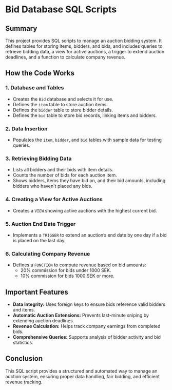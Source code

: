 # Bid Database SQL Scripts

## Summary
This project provides SQL scripts to manage an auction bidding system. It defines tables for storing items, bidders, and bids, and includes queries to retrieve bidding data, a view for active auctions, a trigger to extend auction deadlines, and a function to calculate company revenue.

## How the Code Works
### 1. **Database and Tables**
- Creates the `Bid` database and selects it for use.
- Defines the `item` table to store auction items.
- Defines the `bidder` table to store bidder details.
- Defines the `bid` table to store bid records, linking items and bidders.

### 2. **Data Insertion**
- Populates the `item`, `bidder`, and `bid` tables with sample data for testing queries.

### 3. **Retrieving Bidding Data**
- Lists all bidders and their bids with item details.
- Counts the number of bids for each auction item.
- Shows bidders, items they have bid on, and their bid amounts, including bidders who haven't placed any bids.

### 4. **Creating a View for Active Auctions**
- Creates a `VIEW` showing active auctions with the highest current bid.

### 5. **Auction End Date Trigger**
- Implements a `TRIGGER` to extend an auction’s end date by one day if a bid is placed on the last day.

### 6. **Calculating Company Revenue**
- Defines a `FUNCTION` to compute revenue based on bid amounts:
  - 20% commission for bids under 1000 SEK.
  - 10% commission for bids 1000 SEK or more.

## Important Features
- **Data Integrity:** Uses foreign keys to ensure bids reference valid bidders and items.
- **Automatic Auction Extensions:** Prevents last-minute sniping by extending auction deadlines.
- **Revenue Calculation:** Helps track company earnings from completed bids.
- **Comprehensive Queries:** Supports analysis of bidder activity and bid statistics.

## Conclusion
This SQL script provides a structured and automated way to manage an auction system, ensuring proper data handling, fair bidding, and efficient revenue tracking.

